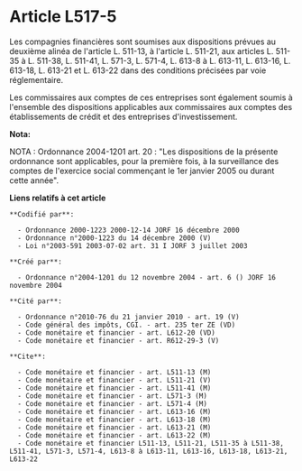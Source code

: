 # Article L517-5

Les compagnies financières sont soumises aux dispositions prévues au deuxième alinéa de l'article L. 511-13, à l'article L.
511-21, aux articles L. 511-35 à L. 511-38, L. 511-41, L. 571-3, L. 571-4, L. 613-8 à L. 613-11, L. 613-16, L. 613-18, L.
613-21 et L. 613-22 dans des conditions précisées par voie réglementaire.

Les commissaires aux comptes de ces entreprises sont également soumis à l'ensemble des dispositions applicables aux
commissaires aux comptes des établissements de crédit et des entreprises d'investissement.

**Nota:**

NOTA : Ordonnance 2004-1201 art. 20 : "Les dispositions de la présente ordonnance sont applicables, pour la première fois, à
la surveillance des comptes de l'exercice social commençant le 1er janvier 2005 ou durant cette année".

**Liens relatifs à cet article**

	**Codifié par**:

	  - Ordonnance 2000-1223 2000-12-14 JORF 16 décembre 2000
	  - Ordonnance n°2000-1223 du 14 décembre 2000 (V)
	  - Loi n°2003-591 2003-07-02 art. 31 I JORF 3 juillet 2003

	**Créé par**:

	  - Ordonnance n°2004-1201 du 12 novembre 2004 - art. 6 () JORF 16 novembre 2004

	**Cité par**:

	  - Ordonnance n°2010-76 du 21 janvier 2010 - art. 19 (V)
	  - Code général des impôts, CGI. - art. 235 ter ZE (VD)
	  - Code monétaire et financier - art. L612-20 (VD)
	  - Code monétaire et financier - art. R612-29-3 (V)

	**Cite**:

	  - Code monétaire et financier - art. L511-13 (M)
	  - Code monétaire et financier - art. L511-21 (V)
	  - Code monétaire et financier - art. L511-41 (M)
	  - Code monétaire et financier - art. L571-3 (M)
	  - Code monétaire et financier - art. L571-4 (M)
	  - Code monétaire et financier - art. L613-16 (M)
	  - Code monétaire et financier - art. L613-18 (M)
	  - Code monétaire et financier - art. L613-21 (M)
	  - Code monétaire et financier - art. L613-22 (M)
	  - Code monétaire et financier L511-13, L511-21, L511-35 à L511-38, L511-41, L571-3, L571-4, L613-8 à L613-11, L613-16, L613-18, L613-21, L613-22

